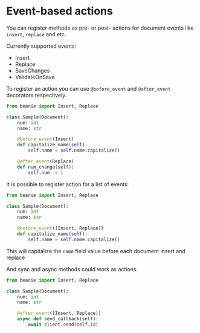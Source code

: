 # Event-based actions

You can register methods as pre- or post- actions for document events like `insert`, `replace` and etc.

Currently supported events:

- Insert
- Replace
- SaveChanges
- ValidateOnSave

To register an action you can use `@before_event` and `@after_event` decorators respectively.

```python
from beanie import Insert, Replace

class Sample(Document):
    num: int
    name: str

    @before_event(Insert)
    def capitalize_name(self):
        self.name = self.name.capitalize()

    @after_event(Replace)
    def num_change(self):
        self.num -= 1
```

It is possible to register action for a list of events:

```python
from beanie import Insert, Replace

class Sample(Document):
    num: int
    name: str

    @before_event([Insert, Replace])
    def capitalize_name(self):
        self.name = self.name.capitalize()
```

This will capitalize the `name` field value before each document insert and replace

And sync and async methods could work as actions.

```python
from beanie import Insert, Replace

class Sample(Document):
    num: int
    name: str

    @after_event([Insert, Replace])
    async def send_callback(self):
        await client.send(self.id)
```